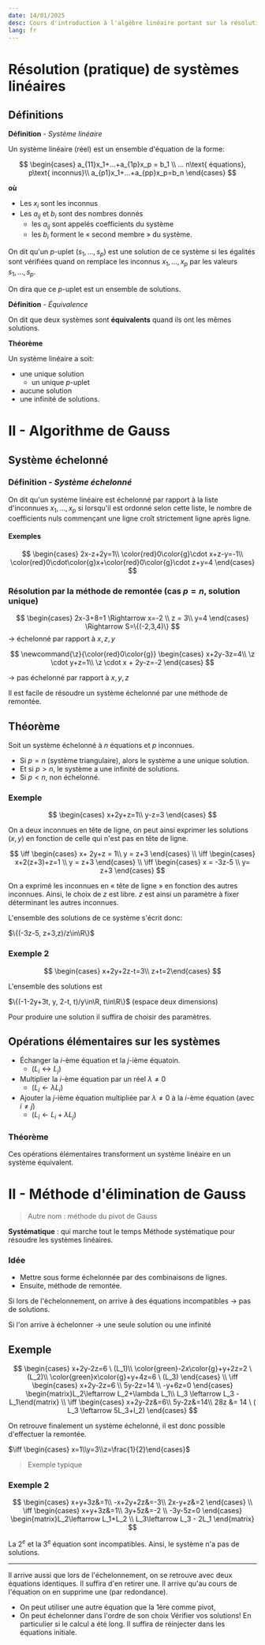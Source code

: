 ```yaml
---
date: 14/01/2025
desc: Cours d'introduction à l'algèbre linéaire portant sur la résolution des systèmes linéaires, notion essentielle pour ce cours.
lang: fr
---
```


# Résolution (pratique) de systèmes linéaires

## Définitions

**Définition** - *Système linéaire*

Un système linéaire (réel) est un ensemble d'équation de la forme:

$$
\begin{cases}
a_{11}x_1+...+a_{1p}x_p = b_1 \\
... n\text{ équations}, p\text{ inconnus}\\
a_{p1}x_1+...+a_{pp}x_p=b_n
\end{cases}
$$

__où__

- Les $x_i$ sont les inconnus
- Les $a_{ij}$ et $b_{i}$ sont des nombres donnés
    - les $a_{ij}$ sont appelés coefficients du système
    - les $b_{i}$ forment le « second membre » du système.

On dit qu'un $p$-uplet $(s_1,...,s_p)$ est une solution de ce système si les égalités sont vérifiées quand on remplace les inconnus $x_1, ..., x_p$ par les valeurs $s_1,...,s_p$.

On dira que ce $p$-uplet est un ensemble de solutions.

**Définition** - *Équivalence*

On dit que deux systèmes sont __équivalents__ quand ils ont les mêmes solutions. 

**Théorème**

Un système linéaire a soit:
- une unique solution
    - un unique $p$-uplet
- aucune solution
- une infinité de solutions.

# II -  Algorithme de Gauss

## Système échelonné

### **Définition** - *Système échelonné*

On dit qu'un système linéaire est échelonné par rapport à la liste d'inconnues $x_1, ..., x_p$ si lorsqu'il est ordonné selon cette liste, le nombre de coefficients nuls commençant une ligne croît strictement ligne après ligne.

#### __Exemples__



$$
\begin{cases}
2x-z+2y=1\\
\color{red}0\color{g}\cdot x+z-y=-1\\
\color{red}0\cdot\color{g}x+\color{red}0\color{g}\cdot z+y=4
\end{cases}
$$

### Résolution par la méthode de remontée (cas $p=n$, solution unique)

$$
\begin{cases}
2x-3+8=1 \Rightarrow x=-2 \\
z = 3\\
y=4
\end{cases} \Rightarrow S=\{(-2,3,4)\}
$$
$\to$ échelonné par rapport à $x,z,y$

$$
\newcommand{\z}{\color{red}0\color{g}}
\begin{cases}
x+2y-3z=4\\
\z \cdot y+z=1\\
\z \cdot x + 2y-z=-2
\end{cases}
$$

$\to$ pas échelonné par rapport à $x,y,z$

Il est facile de résoudre un système échelonné par une méthode de remontée. 

## Théorème

Soit un système échelonné à $n$ équations et $p$ inconnues.
- Si $p=n$ (système triangulaire), alors le système a une unique solution.
- Et si $p>n$, le système a une infinité de solutions.
- Si $p<n$, non échelonné.  

### Exemple

$$
\begin{cases}
x+2y+z=1\\
y-z=3
\end{cases}
$$

On a deux inconnues en tête de ligne, on peut ainsi exprimer les solutions $(x,y)$ en fonction de celle qui n'est pas en tête de ligne.

$$
\iff \begin{cases}
x+ 2y+z = 1\\
y = z+3
\end{cases} \\ 
\iff \begin{cases}
x+2(z+3)+z=1 \\
y = z+3
\end{cases} \\
\iff \begin{cases}
x = -3z-5 \\
y= z+3
\end{cases}
$$

On a exprimé les inconnues en « tête de ligne » en fonction des autres inconnues. Ainsi, le choix de $z$ est libre. $z$ est ainsi un paramètre à fixer déterminant les autres inconnues.

L'ensemble des solutions de ce système s'écrit donc:

$\{(-3z-5, z+3,z)/z\in\R\}$

### Exemple 2

$$
\begin{cases}
x+2y+2z-t=3\\
z+t=2\end{cases}
$$

L'ensemble des solutions est

$\{(-1-2y+3t, y, 2-t, t)/y\in\R, t\in\R\}$ (espace deux dimensions)

Pour produire une solution il suffira de choisir des paramètres.

## Opérations élémentaires sur les systèmes

- Échanger la $i$-ème équation et la $j$-ième équatoin. 
    - $(L_i \leftrightarrow L_j)$
- Multiplier la $i$-ème équation par un réel $\lambda\neq0$
    - $(L_i \leftarrow \lambda L_i)$ 
- Ajouter la $j$-ième équation multipliée par $\lambda≠0$ à la $i$-ème équation (avec $i≠j$)
    - $(L_i \leftarrow L_i+\lambda L_j)$ 

### Théorème

Ces opérations élémentaires transforment un système linéaire en un système équivalent. 

# II -  Méthode d'élimination de Gauss

> Autre nom : méthode du pivot de Gauss

**Systématique** : qui marche tout le temps
Méthode systématique pour résoudre les systèmes linéaires.

### Idée

- Mettre sous forme échelonnée par des combinaisons de lignes.
- Ensuite, méthode de remontée.

Si lors de l'échelonnement, on arrive à des équations incompatibles $\to$ pas de solutions.

Si l'on arrive à échelonner $\to$ une seule solution ou une infinité

## Exemple

$$
\begin{cases}
x+2y-2z=6 \ (L_1)\\
\color{green}-2x\color{g}+y+2z=2 \ (L_2)\\
\color{green}x\color{g}+y+4z=6 \ (L_3)
\end{cases} \\ \iff \begin{cases}
x+2y-2z=6 \\
5y-2z=14 \\
-y+6z=0
\end{cases} \begin{matrix}L_2\leftarrow L_2+\lambda L_1\\ L_3 \leftarrow L_3 - L_1\end{matrix} 
\\ \iff \begin{cases}
x+2y-2z&=6\\
5y-2z&=14\\
28z &= 14 \ ( L_3 \leftarrow 5L_3+l_2)
\end{cases}
$$

On retrouve finalement un système échelonné, il est donc possible d'effectuer la remontée.

$\iff \begin{cases} x=1\\y=3\\z=\frac{1}{2}\end{cases}$

> Exemple typique

### Exemple 2

$$
\begin{cases}
x+y+3z&=1\\
-x+2y+2z&=-3\\
2x-y+z&=2
\end{cases} \\ \iff \begin{cases}
x+y+3z&=1\\
3y+5z&=-2 \\
-3y-5z=0
\end{cases} \begin{matrix}L_2\leftarrow L_1+L_2 \\ L_3\leftarrow L_3 - 2L_1 \end{matrix}
$$

La 2$^e$ et la 3$^e$ équation sont incompatibles.
Ainsi, le système n'a pas de solutions.

---

Il arrive aussi que lors de l'échelonnement, on se retrouve avec deux équations identiques. Il suffira d'en retirer une.
Il arrive qu'au cours de l'équation on en supprime une (par redondance).
- On peut utiliser une autre équation que la 1ère comme pivot, 
- On peut échelonner dans l'ordre de son choix
Vérifier vos solutions! En particulier si le calcul a été long.
Il suffira de réinjecter dans les équations initiale. 